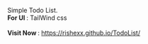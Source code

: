 Simple Todo List.
<br>
<b>For UI </b>: TailWind css
<br>
<br>
<b>Visit Now </b>: https://rishexx.github.io/TodoList/
